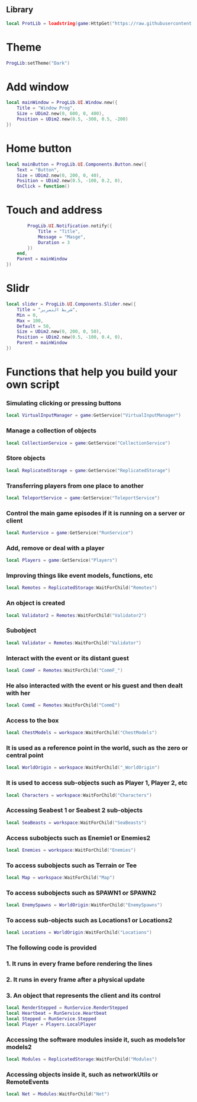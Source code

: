 ## Library 

```lua
local ProtLib = loadstring(game:HttpGet("https://raw.githubusercontent.com/PROG-404/really-/refs/heads/main/Library.lua"))()
```
# Theme
```lua
ProgLib:setTheme("Dark")
```
# Add window 

```lua
local mainWindow = ProgLib.UI.Window.new({
    Title = "Window Prog",
    Size = UDim2.new(0, 600, 0, 400),
    Position = UDim2.new(0.5, -300, 0.5, -200)
})
```
# Home button
```lua
local mainButton = ProgLib.UI.Components.Button.new({
    Text = "Button",
    Size = UDim2.new(0, 200, 0, 40),
    Position = UDim2.new(0.5, -100, 0.2, 0),
    OnClick = function()
```

# Touch and address

```lua
        ProgLib.UI.Notification.notify({
            Title = "Title",
            Message = "Masge",
            Duration = 3
        })
    end,
    Parent = mainWindow
})
```
# Slidr 
```lua
local slider = ProgLib.UI.Components.Slider.new({
    Title = "شريط التمرير",
    Min = 0,
    Max = 100,
    Default = 50,
    Size = UDim2.new(0, 200, 0, 50),
    Position = UDim2.new(0.5, -100, 0.4, 0),
    Parent = mainWindow
})
```

# Functions that help you build your own script

### Simulating clicking or pressing buttons

```lua
local VirtualInputManager = game:GetService("VirtualInputManager")
```

### Manage a collection of objects

```lua
local CollectionService = game:GetService("CollectionService")
```

### Store objects

```lua
local ReplicatedStorage = game:GetService("ReplicatedStorage")
```

### Transferring players from one place to another

```lua
local TeleportService = game:GetService("TeleportService")
```

### Control the main game episodes if it is running on a server or client

```lua
local RunService = game:GetService("RunService")
```
### Add, remove or deal with a player

```lua
local Players = game:GetService("Players")
```

### Improving things like event models, functions, etc

```lua
local Remotes = ReplicatedStorage:WaitForChild("Remotes")
```

### An object is created

```lua
local Validator2 = Remotes:WaitForChild("Validator2")
```

### Subobject

```lua
local Validator = Remotes:WaitForChild("Validator")
```

### Interact with the event or its distant guest

```lua
local CommF = Remotes:WaitForChild("CommF_")
```

### He also interacted with the event or his guest and then dealt with her

```lua
local CommE = Remotes:WaitForChild("CommE")
```

### Access to the box

```lua
local ChestModels = workspace:WaitForChild("ChestModels")
```

### It is used as a reference point in the world, such as the zero or central point

```lua
local WorldOrigin = workspace:WaitForChild("_WorldOrigin")
```

### It is used to access sub-objects such as Player 1, Player 2, etc

```lua
local Characters = workspace:WaitForChild("Characters")
```

### Accessing Seabest 1 or Seabest 2 sub-objects

```lua
local SeaBeasts = workspace:WaitForChild("SeaBeasts")
```

### Access subobjects such as Enemie1 or Enemies2

```lua
local Enemies = workspace:WaitForChild("Enemies")
```

### To access subobjects such as Terrain or Tee

```lua
local Map = workspace:WaitForChild("Map")
```

### To access subobjects such as SPAWN1 or SPAWN2

```lua
local EnemySpawns = WorldOrigin:WaitForChild("EnemySpawns")
```

### To access sub-objects such as Locations1 or Locations2

```lua
local Locations = WorldOrigin:WaitForChild("Locations")
```
### The following code is provided 
### 1. It runs in every frame before rendering the lines
### 2. It runs in every frame after a physical update 
### 3. An object that represents the client and its control

```lua
local RenderStepped = RunService.RenderStepped
local Heartbeat = RunService.Heartbeat
local Stepped = RunService.Stepped
local Player = Players.LocalPlayer
```

### Accessing the software modules inside it, such as models1or models2

```lua
local Modules = ReplicatedStorage:WaitForChild("Modules")
```

### Accessing objects inside it, such as networkUtils or RemoteEvents
```lua
local Net = Modules:WaitForChild("Net")
```
